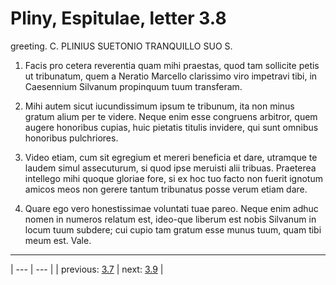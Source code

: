# Pliny, Espitulae, letter 3.8

greeting. C. PLINIUS SUETONIO TRANQUILLO SUO S.



1. Facis pro cetera reverentia quam mihi praestas, quod tam sollicite petis ut tribunatum, quem a Neratio Marcello clarissimo viro impetravi tibi, in Caesennium Silvanum propinquum tuum transferam.



2. Mihi autem sicut iucundissimum ipsum te tribunum, ita non minus gratum alium per te videre. Neque enim esse congruens arbitror, quem augere honoribus cupias, huic pietatis titulis invidere, qui sunt omnibus honoribus pulchriores.



3. Video etiam, cum sit egregium et mereri beneficia et dare, utramque te laudem simul assecuturum, si quod ipse meruisti alii tribuas. Praeterea intellego mihi quoque gloriae fore, si ex hoc tuo facto non fuerit ignotum amicos meos non gerere tantum tribunatus posse verum etiam dare.



4. Quare ego vero honestissimae voluntati tuae pareo. Neque enim adhuc nomen in numeros relatum est, ideo-que liberum est nobis Silvanum in locum tuum subdere; cui cupio tam gratum esse munus tuum, quam tibi meum est. Vale.



---

| --- | --- |
| previous: [3.7](../3.7/) | next: [3.9](../3.9/) |